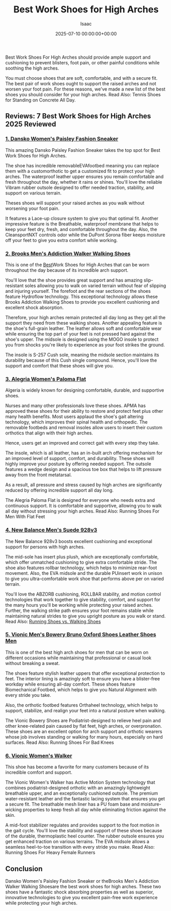 ﻿---
title: Best Work Shoes for High Arches
description: Best Work Shoes For High Arches should provide ample support and cushioning to prevent blisters, foot pain, or other painful conditions while soothing the...
slug: /best-work-shoes-for-high-arches/
date: 2025-07-10 00:00:00+00:00
lastmod: 2025-07-10 00:00:00+03:00
author: Isaac
categories:

- walking Shoes
tags:

- walking-shoes

- best

- work
layout: post
---

Best Work Shoes For High Arches should provide ample support and cushioning to prevent blisters, foot pain, or other painful conditions while soothing the high arches.

You must choose shoes that are soft, comfortable, and with a secure fit. The best pair of work shoes ought to support the raised arches and not worsen your foot pain. For these reasons, we've made a new list of the best shoes you should consider for your high arches. Read Also: Tennis Shoes for Standing on Concrete All Day.

##  Reviews: 7 Best Work Shoes for High Arches 2025 Reviewed

###  [1. Dansko Women's Paisley Fashion Sneaker](https://www.amazon.com/dp/B01BF3WUP8/?tag=p-policy-20)

This amazing Dansko Paisley Fashion Sneaker takes the top spot for Best Work Shoes for High Arches.

The shoe has incredible removableEVAfootbed meaning you can replace them with a customorthotic to get a customized fit to protect your high arches. The waterproof leather upper ensures you remain comfortable and fresh throughout the day, whether it rains or shines. You'll love the reliable Vibram rubber outsole designed to offer needed traction, stability, and support on various terrain.

Theses shoes will support your raised arches as you walk without worsening your foot pain.

It features a Lace-up closure system to give you that optimal fit. Another impressive feature is the Breathable, waterproof membrane that helps to keep your feet dry, fresh, and comfortable throughout the day. Also, the CleansportNXT controls odor while the DuPont Sorona fiber keeps moisture off your feet to give you extra comfort while working.

###  [2. Brooks Men's Addiction Walker Walking Shoes](https://www.amazon.com/Brooks-Addiction-Walker-Walking-Shoes/dp/B0012HR2I8/ref=as_li_ss_tl?ie=UTF8&linkCode=ll1&tag=p-policy-20&linkId=82d5697b4b005aa417fc084385eb036b&language=en_US)

This is one of the [Best](https://pestpolicy.com/best-snake-boots-for-hot-weather/)Work Shoes for High Arches that can be worn throughout the day because of its incredible arch support.

You'll love that the shoe provides great support and has amazing slip-resistant soles allowing you to walk on varied terrain without fear of slipping and injuring yourself. The forefoot and the rear sections of the shoes feature Hydroflow technology. This exceptional technology allows these Brooks Addiction Walking Shoes to provide you excellent cushioning and excellent shock absorption.

Therefore, your high arches remain protected all day long as they get all the support they need from these walking shoes. Another appealing feature is the shoe's full-grain leather. The leather allows soft and comfortable wear while ensuring the top part of your feet is not pressed hard against the shoe's upper. The midsole is designed using the MOGO insole to protect you from shocks you're likely to experience as your foot strikes the ground.

The insole is S-257 Cush sole, meaning the midsole section maintains its durability because of this Cush single compound. Hence, you'll love the support and comfort that these shoes will give you.

###  [3. Alegria Women's Paloma Flat](https://www.amazon.com/dp/B0033WST6E/?tag=p-policy-20)

Algeria is widely known for designing comfortable, durable, and supportive shoes.

Nurses and many other professionals love these shoes. APMA has approved these shoes for their ability to restore and protect feet plus other many health benefits. Most users applaud the shoe's gait altering technology, which improves their spinal health and orthopedic. The removable footbeds and removal insoles allow users to insert their custom orthotics that align with their high arches.

Hence, users get an improved and correct gait with every step they take.

The insole, which is all leather, has an in-built arch offering mechanism for an improved level of support, comfort, and durability. These shoes will highly improve your posture by offering needed support. The outsole features a wedge design and a spacious toe box that helps to lift pressure away from the front metatarsal.

As a result, all pressure and stress caused by high arches are significantly reduced by offering incredible support all day long.

The Alegria Paloma Flat is designed for everyone who needs extra and continuous support. It is comfortable and supportive, allowing you to walk all day without stressing your high arches. Read Also: Running Shoes For Men With Flat Feet

###  [4. New Balance Men's Suede 928v3](https://www.amazon.com/dp/B01MQY9IGX/?tag=p-policy-20)

The New Balance 928v3 boosts excellent cushioning and exceptional support for persons with high arches.

The mid-sole has insert plus plush, which are exceptionally comfortable, which offer unmatched cushioning to give extra comfortable stride. The shoe also features rollbar technology, which helps to minimize rear-foot movement. Also, the EVA midsole and the durable PUinsert work in unison to give you ultra-comfortable work shoe that performs above per on varied terrain.

You'll love the ABZORB cushioning, ROLLBAR stability, and motion control technologies that work together to give stability, comfort, and support for the many hours you'll be working while protecting your raised arches. Further, the walking strike path ensures your foot remains stable while maintaining natural strides to give you upright posture as you walk or stand. Read Also: [Running Shoes vs. Walking Shoes](https://pestpolicy.com/running-shoes-vs-walking-shoes-for-weight-loss/)

###  [5. Vionic Men's Bowery Bruno Oxford Shoes  Leather Shoes Men](https://www.amazon.com/dp/B07C4YVLC9/?tag=p-policy-20)

This is one of the best high arch shoes for men that can be worn on different occasions while maintaining that professional or casual look without breaking a sweat.

The shoes feature stylish leather uppers that offer exceptional protection to feet. The interior lining is amazingly soft to ensure you have a blister-free workday while ensuring all-day comfort. These shoes feature Biomechanical Footbed, which helps to give you Natural Alignment with every stride you take.

Also, the orthotic footbed features Orthaheel technology, which helps to support, stabilize, and realign your feet into a natural posture when walking.

The Vionic Bowery Shoes are Podiatrist-designed to relieve heel pain and other knee-related pain caused by flat feet, high arches, or overpronation. These shoes are an excellent option for arch support and orthotic wearers whose job involves standing or walking for many hours, especially on hard surfaces. Read Also: Running Shoes For Bad Knees

###  [6. Vionic Women's Walker](https://www.amazon.com/dp/B004NJ93YS/?tag=p-policy-20)

This shoe has become a favorite for many customers because of its incredible comfort and support.

The Vionic Women's Walker has Active Motion System technology that combines podiatrist-designed orthotic with an amazingly lightweight breathable upper, and an exceptionally cushioned outsole. The premium water-resistant leather and the fantastic lacing system that ensures you get a secure fit. The breathable mesh liner has a PU foam base and moisture-wicking properties to keep fresh all day while eliminating friction against the skin.

A mid-foot stabilizer regulates and provides support to the foot motion in the gait cycle. You'll love the stability and support of these shoes because of the durable, thermoplastic heel counter. The rubber outsole ensures you get enhanced traction on various terrains. The EVA midsole allows a seamless heel-to-toe transition with every stride you make. Read Also: Running Shoes For Heavy Female Runners

##  Conclusion

Dansko Women's Paisley Fashion Sneaker or theBrooks Men's Addiction Walker Walking Shoesare the best work shoes for high arches. These two shoes have a fantastic shock absorbing properties as well as superior, innovative technologies to give you excellent pain-free work experience while protecting your high arches.
